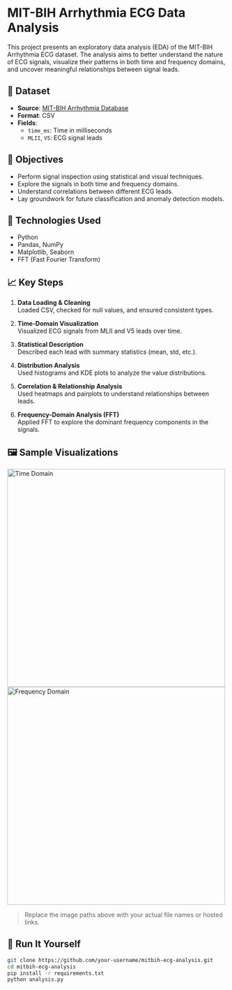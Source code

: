 # MIT-BIH Arrhythmia ECG Data Analysis 

This project presents an exploratory data analysis (EDA) of the MIT-BIH Arrhythmia ECG dataset. The analysis aims to better understand the nature of ECG signals, visualize their patterns in both time and frequency domains, and uncover meaningful relationships between signal leads.

## 📁 Dataset

- **Source**: [MIT-BIH Arrhythmia Database](https://physionet.org/content/mitdb/1.0.0/)
- **Format**: CSV
- **Fields**:
  - `time_ms`: Time in milliseconds
  - `MLII`, `V5`: ECG signal leads

## 📌 Objectives

- Perform signal inspection using statistical and visual techniques.
- Explore the signals in both time and frequency domains.
- Understand correlations between different ECG leads.
- Lay groundwork for future classification and anomaly detection models.

## 🧰 Technologies Used

- Python
- Pandas, NumPy
- Matplotlib, Seaborn
- FFT (Fast Fourier Transform)

## 📈 Key Steps

1. **Data Loading & Cleaning**  
   Loaded CSV, checked for null values, and ensured consistent types.

2. **Time-Domain Visualization**  
   Visualized ECG signals from MLII and V5 leads over time.

3. **Statistical Description**  
   Described each lead with summary statistics (mean, std, etc.).

4. **Distribution Analysis**  
   Used histograms and KDE plots to analyze the value distributions.

5. **Correlation & Relationship Analysis**  
   Used heatmaps and pairplots to understand relationships between leads.

6. **Frequency-Domain Analysis (FFT)**  
   Applied FFT to explore the dominant frequency components in the signals.

## 🖼️ Sample Visualizations

<img src="path/to/time_domain_plot.png" alt="Time Domain" width="500"/>
<img src="path/to/frequency_domain_plot.png" alt="Frequency Domain" width="500"/>

> Replace the image paths above with your actual file names or hosted links.

## 🚀 Run It Yourself

```bash
git clone https://github.com/your-username/mitbih-ecg-analysis.git
cd mitbih-ecg-analysis
pip install -r requirements.txt
python analysis.py



